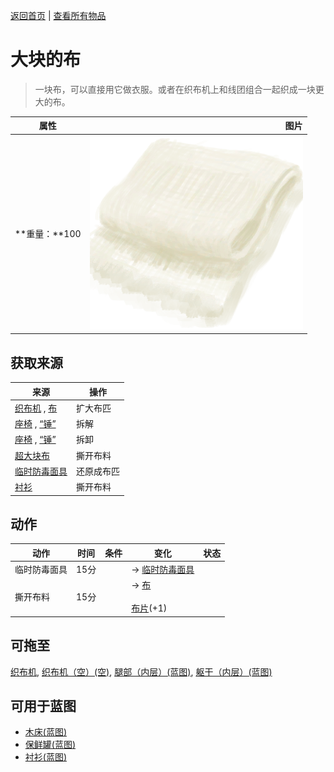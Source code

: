 [返回首页](index.md)   |  [查看所有物品](object.md)
# 大块的布  
> 一块布，可以直接用它做衣服。或者在织布机上和线团组合一起织成一块更大的布。  
  
  属性  |   图片   
 ----  |  ----:   
 **重量：**100  |  ![](Sprite/ClothLarge.png)   
  
## 获取来源  
来源  |  操作  
----  |  ----  
[织布机](Loom.md) , [布](Cloth.md)  |  扩大布匹  
[座椅](Seat.md) , [“锤”](tag_Axe.md)  |  拆解  
[座椅](SeatPlaced.md) , [“锤”](tag_Axe.md)  |  拆卸  
[超大块布](ClothVeryLarge.md)  |  撕开布料  
[临时防毒面具](MaskMakeshift.md)  |  还原成布匹  
[衬衫](ShirtFiber.md)  |  撕开布料  
## 动作  
动作  |  时间  |  条件  |  变化  |  状态  
----  |  ----  |  ----  |  ----  |  ----  
临时防毒面具  |  15分  |    |  → [临时防毒面具](MaskMakeshift.md)<br>  |    
撕开布料  |  15分  |    |  → [布](Cloth.md)<br><br>[布片](ClothSmall.md)(+1)  |    
## 可拖至  
[织布机](Loom.md), [织布机（空）(空)](LoomEmpty.md), [腿部（内层）(蓝图)](InnerLegsBlueprint.md), [躯干（内层）(蓝图)](InnerTorsoBlueprint.md)  
## 可用于蓝图  
- [木床(蓝图)](Bp_BedWooden.md)  
- [保鲜罐(蓝图)](Bp_ClayPotCooler.md)  
- [衬衫(蓝图)](Bp_Shirt.md)  
  
  
